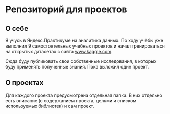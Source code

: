 # Репозиторий для проектов

## О себе

Я учусь в Яндекс.Практикуме на аналитика данных. По ходу учёбы уже выполнил 9 самостоятельных учебных проектов и начал тренироваться на открытых датасетах с сайта www.kaggle.com.

Сюда буду публиковать свои собственные исследования, в которых буду применять полученные знания. Пока выложил один проект.

## О проектах

Для каждого проекта предусмотрена отдельная папка. В них отдельно есть описание (с содержанием проекта, целями и списком используемых библиотек) и сам проект.
